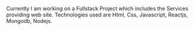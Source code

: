 Currently I am working on a Fullstack Project which includes the Services providing web site.
Technologies used are Html, Css, Javascript, Reactjs, Mongodb, Nodejs.
